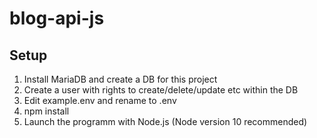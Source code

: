 # blog-api-js

## Setup
1) Install MariaDB and create a DB for this project
2) Create a user with rights to create/delete/update etc within the DB
3) Edit example.env and rename to .env
4) npm install
5) Launch the programm with Node.js (Node version 10 recommended)
